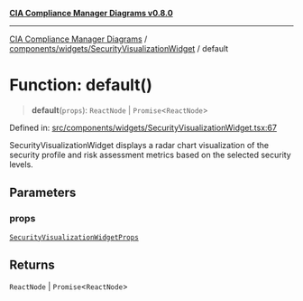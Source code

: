 [**CIA Compliance Manager Diagrams v0.8.0**](../../../../README.md)

***

[CIA Compliance Manager Diagrams](../../../../modules.md) / [components/widgets/SecurityVisualizationWidget](../README.md) / default

# Function: default()

> **default**(`props`): `ReactNode` \| `Promise`\<`ReactNode`\>

Defined in: [src/components/widgets/SecurityVisualizationWidget.tsx:67](https://github.com/Hack23/cia-compliance-manager/blob/791b5a1b6e700c8b8480de209374e4cb1086330d/src/components/widgets/SecurityVisualizationWidget.tsx#L67)

SecurityVisualizationWidget displays a radar chart visualization of the security profile
and risk assessment metrics based on the selected security levels.

## Parameters

### props

[`SecurityVisualizationWidgetProps`](../interfaces/SecurityVisualizationWidgetProps.md)

## Returns

`ReactNode` \| `Promise`\<`ReactNode`\>
